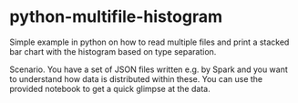 # python-multifile-histogram
Simple example in python on how to read multiple files and print a stacked bar chart with the histogram based on type separation.

Scenario. You have a set of JSON files written e.g. by Spark and you want to understand how data is distributed within these.
You can use the provided notebook to get a quick glimpse at the data.
